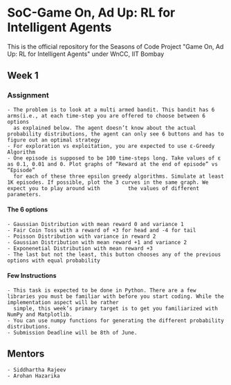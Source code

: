 # SoC-Game On, Ad Up: RL for Intelligent Agents
This is the official repository for the Seasons of Code Project "Game On, Ad Up: RL for Intelligent Agents" under WnCC, IIT Bombay
  ## Week 1
  ### Assignment 
    - The problem is to look at a multi armed bandit. This bandit has 6 arms(i.e., at each time-step you are offered to choose between 6 options
      as explained below. The agent doesn’t know about the actual probability distributions, the agent can only see 6 buttons and has to figure out an optimal strategy
    - For exploration vs exploitation, you are expected to use ε-Greedy Algorithm
    - One episode is supposed to be 100 time-steps long. Take values of ε as 0.1, 0.01 and 0. Plot graphs of “Reward at the end of episode” vs “Episode” 
      for each of these three epsilon greedy algorithms. Simulate at least 1K episodes. If possible, plot the 3 curves in the same graph. We expect you to play around with         the values of different parameters. 
  #### The 6 options
    - Gaussian Distribution with mean reward 0 and variance 1
    - Fair Coin Toss with a reward of +3 for head and -4 for tail
    - Poisson Distribution with variance in reward 2
    - Gaussian Distribution with mean reward +1 and variance 2
    - Exponenetial Distribution with mean reward +3
    - The last but not the least, this button chooses any of the previous options with equal probability
  #### Few Instructions
    - This task is expected to be done in Python. There are a few libraries you must be familiar with before you start coding. While the implementation aspect will be rather
      simple, this week’s primary target is to get you familiarized with NumPy and Matplotlib. 
    - You can use numpy functions for generating the different probability distributions.
    - Submission Deadline will be 8th of June.
      
  ## Mentors
    - Siddhartha Rajeev
    - Arohan Hazarika
